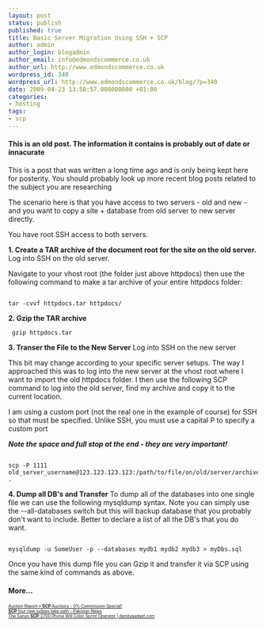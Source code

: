 ```yaml
---
layout: post
status: publish
published: true
title: Basic Server Migration Using SSH + SCP
author: admin
author_login: blogadmin
author_email: info@edmondscommerce.co.uk
author_url: http://www.edmondscommerce.co.uk
wordpress_id: 340
wordpress_url: http://www.edmondscommerce.co.uk/blog/?p=340
date: 2009-04-23 13:50:57.000000000 +01:00
categories:
- hosting
tags:
- scp
---
```

<div class="oldpost"><h4>This is an old post. The information it contains is probably out of date or innacurate</h4>
<p>
This is a post that was written a long time ago and is only being kept here for posterity.
You should probably look up more recent blog posts related to the subject you are researching
</p>
</div>
The scenario here is that you have access to two servers - old and new - and you want to copy a site + database from old server to new server directly.

You have root SSH access to both servers.

<strong>1. Create  a TAR archive of the document root for the site on the old server.</strong>
Log into SSH on the old server.

Navigate to your vhost root (the folder just above httpdocs) then use the following command to make a tar archive of your entire httpdocs folder:
```

tar -cvvf httpdocs.tar httpdocs/

```

<strong>2. Gzip the TAR archive</strong>
```
 gzip httpdocs.tar
```

<strong>3. Transer the File to the New Server</strong>
Log into SSH on the new server

This bit may change according to your specific server setups. The way I approached this was to log into the new server  at the vhost root where I want to import the old httpdocs folder. I then use the following SCP command to log into the old server, find my archive and copy it to the current location. 

I am using a custom port (not the real one in the example of course) for SSH so that must be specified. Unlike SSH, you must use a capital P to specify a custom port

<em><strong>Note the space and full stop at the end - they are very important!</strong></em>

```

scp -P 1111 old_server_username@123.123.123.123:/path/to/file/on/old/server/archive.tar.gz .

```

<strong>4. Dump all DB's and Transfer</strong>
To dump all of the databases into one single file we can use the following mysqldump syntax. Note you can simply use the --all-databases switch but this will backup database that you probably don't want to include. Better to declare a list of all the DB's that you do want.
```

mysqldump -u SomeUser -p --databases mydb1 mydb2 mydb3 > myDbs.sql

```

Once you have this dump file you can Gzip it and transfer it via SCP using the same kind of commands as above.
<h4>More...</h4>
			<div style="font-size: .6em;"><a href="http://www.auctionreport.com/?p=1765" rel="nofollow">Auction Report » <b>SCP</b> Auctions - 0% Commission Special!</a><br><a href="http://www.pakistanviews.com/scp-four-new-judges-take-oath/" rel="nofollow"><b>SCP</b> four new judges take oath - Pakistan News</a><br><a href="http://dandygadget.com/2009/04/01/the-sanyo-scp-2700-phone-will-color-sprint-operator/" rel="nofollow">The Sanyo <b>SCP</b>-2700 Phone Will Color Sprint Operator | dandygadget.com</a><br></div>
